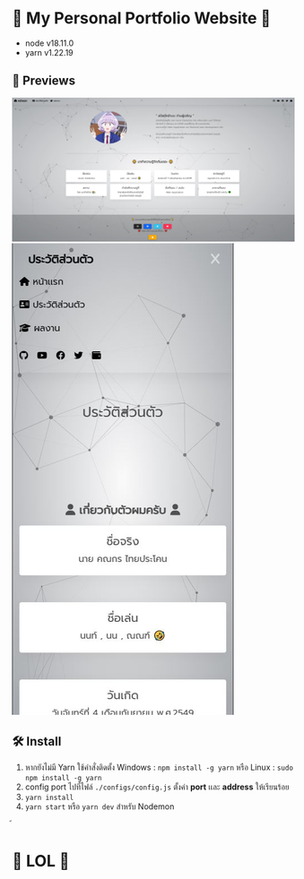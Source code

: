 <h1>🚀 My Personal Portfolio Website 🚀</h1>

- node v18.11.0
- yarn v1.22.19

<h2>📸 Previews</h2>

<img src="./public/assets/images/README_PRE1.JPG">
<img src="./public/assets/images/README_PRE3.JPG">

<h2>🛠 Install</h2>

1) หากยังไม่มี Yarn ใช้คำสั่งติดตั้ง Windows : `npm install -g yarn` หรือ Linux : `sudo npm install -g yarn`
2) config port ไปที่ไฟล์ `./configs/config.js` ตั้งค่า **port** เเละ **address** ให้เรียนร้อย
3) `yarn install`
4) `yarn start` หรือ `yarn dev` สำหรับ Nodemon

้<h1>🎃  LOL  🎃</h1>